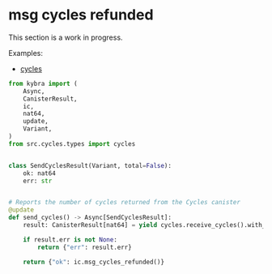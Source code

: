 # msg cycles refunded

This section is a work in progress.

Examples:

-   [cycles](https://github.com/demergent-labs/kybra/tree/main/examples/cycles)

```python
from kybra import (
    Async,
    CanisterResult,
    ic,
    nat64,
    update,
    Variant,
)
from src.cycles.types import cycles


class SendCyclesResult(Variant, total=False):
    ok: nat64
    err: str


# Reports the number of cycles returned from the Cycles canister
@update
def send_cycles() -> Async[SendCyclesResult]:
    result: CanisterResult[nat64] = yield cycles.receive_cycles().with_cycles(1_000_000)

    if result.err is not None:
        return {"err": result.err}

    return {"ok": ic.msg_cycles_refunded()}
```
